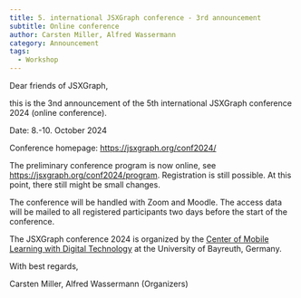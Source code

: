 ```yaml
---
title: 5. international JSXGraph conference - 3rd announcement
subtitle: Online conference
author: Carsten Miller, Alfred Wassermann
category: Announcement
tags:
  - Workshop
---
```


Dear friends of JSXGraph,

this is the 3nd announcement of the 5th international JSXGraph conference 2024 (online conference).

Date: 8.-10. October 2024

Conference homepage: <https://jsxgraph.org/conf2024/>

The preliminary conference program is now online, see <https://jsxgraph.org/conf2024/program>. Registration is still possible. At this point, there still might be small changes.

The conference will be handled with Zoom and Moodle. The access data will be mailed to all registered participants two days before the start of the conference.

The JSXGraph conference 2024 is organized by the [Center of Mobile Learning with Digital Technology](https://mobile-learning.uni-bayreuth.de/) at the University of Bayreuth, Germany.

With best regards,

Carsten Miller, Alfred Wassermann
(Organizers)
